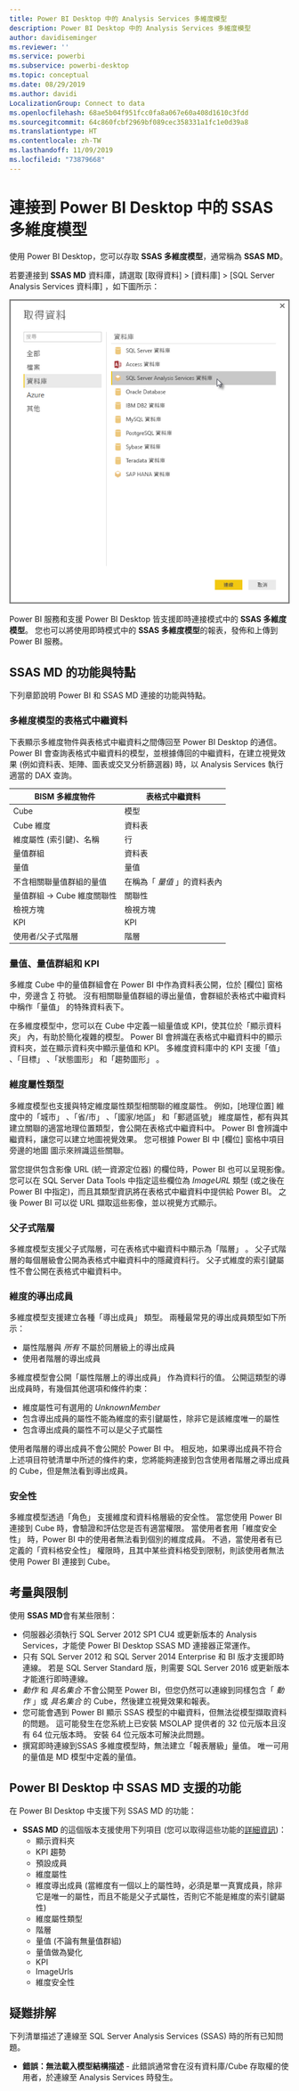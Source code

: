 ```yaml
---
title: Power BI Desktop 中的 Analysis Services 多維度模型
description: Power BI Desktop 中的 Analysis Services 多維度模型
author: davidiseminger
ms.reviewer: ''
ms.service: powerbi
ms.subservice: powerbi-desktop
ms.topic: conceptual
ms.date: 08/29/2019
ms.author: davidi
LocalizationGroup: Connect to data
ms.openlocfilehash: 68ae5b04f951fcc0fa8a067e60a408d1610c3fdd
ms.sourcegitcommit: 64c860fcbf2969bf089cec358331a1fc1e0d39a8
ms.translationtype: HT
ms.contentlocale: zh-TW
ms.lasthandoff: 11/09/2019
ms.locfileid: "73879668"
---
```

# <a name="connect-to-ssas-multidimensional-models-in-power-bi-desktop"></a>連接到 Power BI Desktop 中的 SSAS 多維度模型
使用 Power BI Desktop，您可以存取 **SSAS 多維度模型**，通常稱為 **SSAS MD**。

若要連接到 **SSAS MD** 資料庫，請選取 [取得資料] &gt; [資料庫] &gt; [SQL Server Analysis Services 資料庫]  ，如下圖所示：

![](media/desktop-ssas-multidimensional/ssas-multidimensional-2.png)

Power BI 服務和支援 Power BI Desktop 皆支援即時連接模式中的 **SSAS 多維度模型**。 您也可以將使用即時模式中的 **SSAS 多維度模型**的報表，發佈和上傳到 Power BI 服務。

## <a name="capabilities-and-features-of-ssas-md"></a>SSAS MD 的功能與特點
下列章節說明 Power BI 和 SSAS MD 連接的功能與特點。

### <a name="tabular-metadata-of-multidimensional-models"></a>多維度模型的表格式中繼資料
下表顯示多維度物件與表格式中繼資料之間傳回至 Power BI Desktop 的通信。 Power BI 會查詢表格式中繼資料的模型，並根據傳回的中繼資料，在建立視覺效果 (例如資料表、矩陣、圖表或交叉分析篩選器) 時，以 Analysis Services 執行適當的 DAX 查詢。

| BISM 多維度物件 | 表格式中繼資料 |
| --- | --- |
| Cube |模型 |
| Cube 維度 |資料表 |
| 維度屬性 (索引鍵)、名稱 |行 |
| 量值群組 |資料表 |
| 量值 |量值 |
| 不含相關聯量值群組的量值 |在稱為「 *量值* 」的資料表內 |
| 量值群組 -> Cube 維度關聯性 |關聯性 |
| 檢視方塊 |檢視方塊 |
| KPI |KPI |
| 使用者/父子式階層 |階層 |

### <a name="measures-measure-groups-and-kpis"></a>量值、量值群組和 KPI
多維度 Cube 中的量值群組會在 Power BI 中作為資料表公開，位於 [欄位]  窗格中，旁邊含 ∑ 符號。 沒有相關聯量值群組的導出量值，會群組於表格式中繼資料中稱作「量值」  的特殊資料表下。

在多維度模型中，您可以在 Cube 中定義一組量值或 KPI，使其位於「顯示資料夾」  內，有助於簡化複雜的模型。 Power BI 會辨識在表格式中繼資料中的顯示資料夾，並在顯示資料夾中顯示量值和 KPI。 多維度資料庫中的 KPI 支援「值」  、「目標」  、「狀態圖形」  和「趨勢圖形」  。

### <a name="dimension-attribute-type"></a>維度屬性類型
多維度模型也支援與特定維度屬性類型相關聯的維度屬性。 例如，[地理位置]  維度中的「城市」  、「省/市」  、「國家/地區」  和「郵遞區號」  維度屬性，都有與其建立關聯的適當地理位置類型，會公開在表格式中繼資料中。 Power BI 會辨識中繼資料，讓您可以建立地圖視覺效果。 您可根據 Power BI 中 [欄位]  窗格中項目旁邊的地圖  圖示來辨識這些關聯。

當您提供包含影像 URL (統一資源定位器) 的欄位時，Power BI 也可以呈現影像。 您可以在 SQL Server Data Tools 中指定這些欄位為 *ImageURL* 類型 (或之後在 Power BI 中指定)，而且其類型資訊將在表格式中繼資料中提供給 Power BI。 之後 Power BI 可以從 URL 擷取這些影像，並以視覺方式顯示。

### <a name="parent-child-hierarchies"></a>父子式階層
多維度模型支援父子式階層，可在表格式中繼資料中顯示為「階層」  。 父子式階層的每個層級會公開為表格式中繼資料中的隱藏資料行。 父子式維度的索引鍵屬性不會公開在表格式中繼資料中。

### <a name="dimension-calculated-members"></a>維度的導出成員
多維度模型支援建立各種「導出成員」  類型。 兩種最常見的導出成員類型如下所示：

* 屬性階層與 *所有* 不屬於同層級上的導出成員
* 使用者階層的導出成員

多維度模型會公開「屬性階層上的導出成員」  作為資料行的值。 公開這類型的導出成員時，有幾個其他選項和條件約束：

* 維度屬性可有選用的 *UnknownMember*
* 包含導出成員的屬性不能為維度的索引鍵屬性，除非它是該維度唯一的屬性
* 包含導出成員的屬性不可以是父子式屬性

使用者階層的導出成員不會公開於 Power BI 中。 相反地，如果導出成員不符合上述項目符號清單中所述的條件約束，您將能夠連接到包含使用者階層之導出成員的 Cube，但是無法看到導出成員。

### <a name="security"></a>安全性
多維度模型透過「角色」  支援維度和資料格層級的安全性。 當您使用 Power BI 連接到 Cube 時，會驗證和評估您是否有適當權限。 當使用者套用「維度安全性」  時，Power BI 中的使用者無法看到個別的維度成員。 不過，當使用者有已定義的「資料格安全性」  權限時，且其中某些資料格受到限制，則該使用者無法使用 Power BI 連接到 Cube。

## <a name="considerations-and-limitations"></a>考量與限制
使用 **SSAS MD**會有某些限制：

* 伺服器必須執行 SQL Server 2012 SP1 CU4 或更新版本的 Analysis Services，才能使 Power BI Desktop SSAS MD 連接器正常運作。
* 只有 SQL Server 2012 和 SQL Server 2014 Enterprise 和 BI 版才支援即時連線。 若是 SQL Server Standard 版，則需要 SQL Server 2016 或更新版本才能進行即時連線。
* *動作* 和 *具名集合* 不會公開至 Power BI，但您仍然可以連線到同樣包含「 *動作* 」或 *具名集合* 的 Cube，然後建立視覺效果和報表。
* 您可能會遇到 Power BI 顯示 SSAS 模型的中繼資料，但無法從模型擷取資料的問題。 這可能發生在您系統上已安裝 MSOLAP 提供者的 32 位元版本且沒有 64 位元版本時。 安裝 64 位元版本可解決此問題。
* 撰寫即時連線到SSAS 多維度模型時，無法建立「報表層級」量值。 唯一可用的量值是 MD 模型中定義的量值。

## <a name="supported-features-of-ssas-md-in-power-bi-desktop"></a>Power BI Desktop 中 SSAS MD 支援的功能
在 Power BI Desktop 中支援下列 SSAS MD 的功能：

* **SSAS MD** 的這個版本支援使用下列項目 (您可以取得這些功能的[詳細資訊](https://docs.microsoft.com/sql/analysis-services/multidimensional-models/understanding-power-view-for-multidimensional-models?view=sql-server-2014))：
  * 顯示資料夾
  * KPI 趨勢
  * 預設成員
  * 維度屬性
  * 維度導出成員 (當維度有一個以上的屬性時，必須是單一真實成員，除非它是唯一的屬性，而且不能是父子式屬性，否則它不能是維度的索引鍵屬性)
  * 維度屬性類型
  * 階層
  * 量值 (不論有無量值群組)
  * 量值做為變化
  * KPI
  * ImageUrls
  * 維度安全性

## <a name="troubleshooting"></a>疑難排解 
下列清單描述了連線至 SQL Server Analysis Services (SSAS) 時的所有已知問題。 

* **錯誤：無法載入模型結構描述** - 此錯誤通常會在沒有資料庫/Cube 存取權的使用者，於連線至 Analysis Services 時發生。
